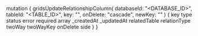 mutation {
    gridsUpdateRelationshipColumn(
        databaseId: "<DATABASE_ID>",
        tableId: "<TABLE_ID>",
        key: "",
        onDelete: "cascade",
        newKey: ""
    ) {
        key
        type
        status
        error
        required
        array
        _createdAt
        _updatedAt
        relatedTable
        relationType
        twoWay
        twoWayKey
        onDelete
        side
    }
}
